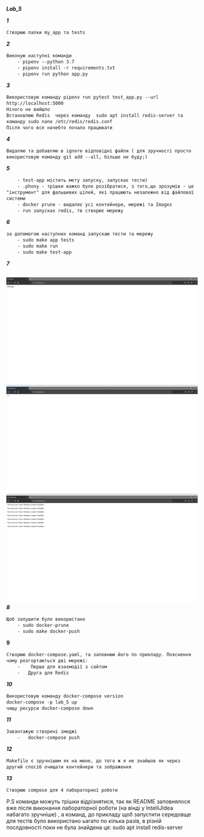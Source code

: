 ***Lab_5***

***1***
```
Створюю папки my_app та tests
```
***2***
```
Виконую наступні команди
    - pipenv --python 3.7
    - pipenv install -r requirements.txt
    - pipenv run python app.py
```
***3***
```
Використовую команду pipenv run pytest test_app.py --url http://localhost:5000
Нічого не вийшло
Встановлюю Redis  через команду  sudo apt install redis-server та команду sudo nano /etc/redis/redis.conf 
Після чого все начебто почало працювати
```
***4***
```
Видаляю та добавляю в ignore відповідні файли ( для зручності просто використовую команду git add --all, більше не буду;)
```
***5***
```
    - test-app містить мету запуску, запускає тести)
    - .phony - трішки важко було розібратися, з того,що зрозумів - це "інструмент" для фальшивих цілей, які працюють незалежно від файлової системи
    - docker prune - видаляє усі контейнери, мережі та Images
    - run запускає redis, тв створює мережу
```
***6***
```
за допомогою наступних команд запускаю тести та мережу
    - sudo make app tests
    - sudo make run
    - sudo make test-app
```
***7***
```
```
![alt text](images/screen.png "Image1")
![alt text](images/screen2.png "Image2")
![alt text](images/screen3.png "Image3")
***8***
```
Щоб запушити було використано
    - sudo docker-prune
    - sudo make docker-push
```
**9**
```
Створюю docker-compose.yaml, та заповнюю його по прикладу. Пояснення чому розгортаються дві мережі:
    -    Перша для взаємодії з сайтом
    -   Друга для Redis
```
***10***
```
Використовую команду docker-compose version
docker-compose -p lab_5 up
чищу ресурси docker-compose down
```
***11***
```
Завантажую створені імеджі 
    -   docker-compose push
```
***12***
```
Makefile є зручнішим як на мене, до того ж я не знайшов як через другий спосіб очищати контейнери та зображення
```
***13***
```
Створюю compose для 4 лабораторної роботи
```

P.S команди можуть трішки відрізнятися, так як README заповнялося вже після виконання лабораторної роботи (на вінді у IntelliJIdea набагато зручніше)
, а команд, до прикладу щоб запустити середовще для тестів було використано ьагато по кілька разів,  в різній послдовності
поки не була знайдена ця: sudo apt install redis-server
